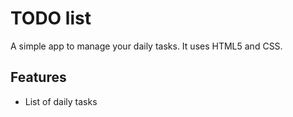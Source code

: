 # TODO list
A simple app to manage your daily tasks.
It uses HTML5 and CSS.

## Features
* List of daily tasks
